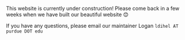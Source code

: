 This website is currently under construction! Please come back in a few weeks when we have built our beautiful website 😊

If you have any questions, please email our maintainer Logan `ldihel AT purdue DOT edu`
